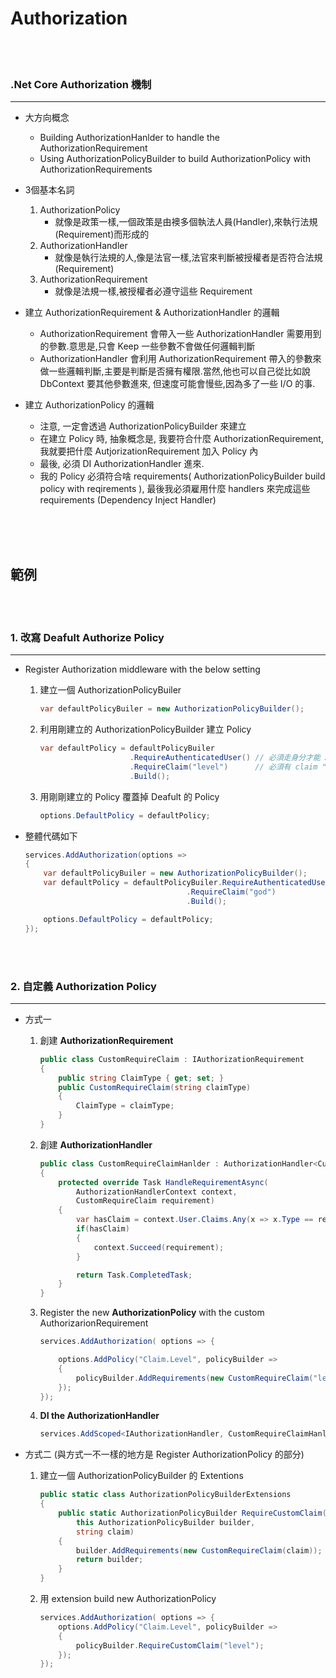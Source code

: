 # Authorization 
<br><br>

### .Net Core Authorization 機制
___
* 大方向概念
    - Building AuthorizationHanlder to handle the AuthorizationRequirement
    - Using AuthorizationPolicyBuilder to build AuthorizationPolicy with AuthorizationRequirements
* 3個基本名詞
    1. AuthorizationPolicy
        - 就像是政策一樣,一個政策是由襖多個執法人員(Handler),來執行法規(Requirement)而形成的
    1. AuthorizationHandler
        - 就像是執行法規的人,像是法官一樣,法官來判斷被授權者是否符合法規(Requirement)
    1. AuthorizationRequirement
        - 就像是法規一樣,被授權者必遵守這些 Requirement

* 建立 AuthorizationRequirement & AuthorizationHandler 的邏輯
    - AuthorizationRequirement 會帶入一些 AuthorizationHandler 需要用到的參數.意思是,只會 Keep 一些參數不會做任何邏輯判斷
    - AuthorizationHandler 會利用 AuthorizationRequirement 帶入的參數來做一些邏輯判斷,主要是判斷是否擁有權限.當然,他也可以自己從比如說 DbContext 要其他參數進來, 但速度可能會慢些,因為多了一些 I/O 的事.

* 建立 AuthorizationPolicy 的邏輯
    - 注意, 一定會透過 AuthorizationPolicyBuilder 來建立
    - 在建立 Policy 時, 抽象概念是, 我要符合什麼 AuthorizationRequirement, 我就要把什麼 AutjorizationRequirement 加入 Policy 內
    - 最後, 必須 DI AuthorizationHandler 進來. 
    - 我的 Policy 必須符合啥 requirements( AuthorizationPolicyBuilder build policy with reqirements ), 最後我必須雇用什麼 handlers 來完成這些 requirements (Dependency Inject Handler)




<br><br><br>
## 範例
<br><br>

### 1. 改寫 Deafult Authorize Policy
___
* Register Authorization middleware with the below setting 

    1. 建立一個 AuthorizationPolicyBuiler
        ```c# 
        var defaultPolicyBuiler = new AuthorizationPolicyBuilder(); 
        ```
    1. 利用剛建立的 AuthorizationPolicyBuilder 建立 Policy
        ```c#
        var defaultPolicy = defaultPolicyBuiler
                            .RequireAuthenticatedUser() // 必須走身分才能 Authorize
                            .RequireClaim("level")      // 必須有 claim "level" 才能 Authorize
                            .Build();
        ```
    1. 用剛剛建立的 Policy 覆蓋掉 Deafult 的 Policy
        ```c#
        options.DefaultPolicy = defaultPolicy;
        ```
* 整體代碼如下
    ```c#
    services.AddAuthorization(options => 
    {
        var defaultPolicyBuiler = new AuthorizationPolicyBuilder(); 
        var defaultPolicy = defaultPolicyBuiler.RequireAuthenticatedUser()
                                        .RequireClaim("god")
                                        .Build();

        options.DefaultPolicy = defaultPolicy;
    });
    ```

<br><br>
### 2. 自定義 Authorization Policy
___
*  方式一

    1. 創建 **AuthorizationRequirement**
        ```c#
        public class CustomRequireClaim : IAuthorizationRequirement
        {
            public string ClaimType { get; set; }
            public CustomRequireClaim(string claimType)
            {
                ClaimType = claimType;
            }
        }
        ```
    1. 創建 **AuthorizationHandler**
        ```c#
        public class CustomRequireClaimHanlder : AuthorizationHandler<CustomRequireClaim>
        {
            protected override Task HandleRequirementAsync(
                AuthorizationHandlerContext context, 
                CustomRequireClaim requirement)
            {
                var hasClaim = context.User.Claims.Any(x => x.Type == requirement.ClaimType);
                if(hasClaim)
                {
                    context.Succeed(requirement);
                }

                return Task.CompletedTask;
            }
        }
        ```
    1. Register the new **AuthorizationPolicy** with the custom AuthorizarionRequirement
        ```c#
        services.AddAuthorization( options => {

            options.AddPolicy("Claim.Level", policyBuilder =>
            {
                policyBuilder.AddRequirements(new CustomRequireClaim("level"));
            });
        });
        ```
    1. **DI the AuthorizationHandler**
        ```c#
        services.AddScoped<IAuthorizationHandler, CustomRequireClaimHanlder>();
        ```
* 方式二 (與方式一不一樣的地方是 Register AuthorizationPolicy 的部分)

    1. 建立一個 AuthorizationPolicyBuilder 的 Extentions
        ```c#
        public static class AuthorizationPolicyBuilderExtensions
        {
            public static AuthorizationPolicyBuilder RequireCustomClaim(
                this AuthorizationPolicyBuilder builder,
                string claim)
            {
                builder.AddRequirements(new CustomRequireClaim(claim));
                return builder;
            }
        }
        ```
    1. 用 extension build new AuthorizationPolicy
        ```c#
        services.AddAuthorization( options => {
            options.AddPolicy("Claim.Level", policyBuilder => 
            {
                policyBuilder.RequireCustomClaim("level");
            });
        });
        ```